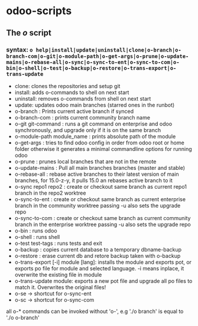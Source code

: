 # odoo-scripts

## The *o* script

### syntax: `o help|install|update|uninstall|clone|o-branch|o-branch-com|o-git|o-module-path|o-get-args|o-prune|o-update-mains|o-rebase-all|o-sync|o-sync-to-ent|o-sync-to-com|o-bin|o-shell|o-test|o-backup|o-restore|o-trans-export|o-trans-update`

- clone: clones the repositories and setup git
- install: adds o-commands to shell on next start
- uninstall: removes o-commands from shell on next start
- update: updates odoo main branches (starred ones in the runbot)
- o-branch : Prints current active branch if synced
- o-branch-com : prints current community branch name
- o-git git-command : runs a git command on enterprise and odoo synchronously, and upgrade only if it is on the same branch
- o-module-path module_name : prints absolute path of the module 
- o-get-args : tries to find odoo config in order from odoo root or home folder otherwise it generates a minimal commandline options for running odoo
- o-prune : prunes local branches that are not in the remote
- o-update-mains : Pull all main branches branches (master and stable)
- o-rebase-all : rebase active branches to their latest version of main branches, for 15.0-z-y, it pulls 15.0 an rebases active branch to it
- o-sync repo1 repo2 : create or checkout same branch as current repo1 branch in the repo2 worktree
- o-sync-to-ent : create or checkout same branch as current enterprise branch in the community worktree passing -u also sets the upgrade repo
- o-sync-to-com : create or checkout same branch as current community branch in the enterprise worktree passing -u also sets the upgrade repo
- o-bin : runs odoo
- o-shell : runs shell
- o-test test-tags : runs tests and exit
- o-backup : copies current database to a temporary dbname-backup
- o-restore : erase current db and retore backup taken with o-backup
- o-trans-export [-i] module [lang]: installs the module and exports pot, or exports po file for module and selected language. -i means inplace, it overwrite the existing file in module 
- o-trans-update module: exports a new pot file and upgrade all po files to match it. Overwrites the original files!
- o-se -> shortcut for o-sync-ent
- o-sc -> shortcut for o-sync-com

all o-* commands can be invoked without 'o-', e.g './o branch' is equal to './o o-branch'
